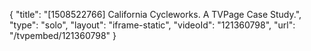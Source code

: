 {
    "title": "[1508522766] California Cycleworks. A TVPage Case Study.",
    "type": "solo",
    "layout": "iframe-static",
    "videoId": "121360798",
    "url": "\/tvpembed\/121360798"
}